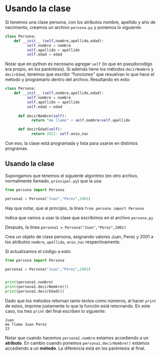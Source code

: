 # Usando la clase
Si tenemos una clase persona, con los atributos nombre, apellido y año de nacimiento, creamos un archivo ```persona.py``` y ponemos lo siguiente: 
```python
class Persona:
	def __init__ (self,nombre,apellido,edad):
          self.nombre = nombre
          self.apellido = apellido
          self.edad = edad
```
Notar que en python es necesario agregar ```self``` (lo que en pseudocodigo era propio, en los paréntesis). Si además tiene los métodos ```decirNombre``` y ```decirEdad```, tenemos que escribir “funciones” que resuelvan lo que hace el método y programarlo dentro del archivo. Resultando en esto:
```python 
class Persona:
	def __init__ (self,nombre,apellido,edad):
          self.nombre = nombre
          self.apellido = apellido
          self.edad = edad
      
      def decirNombre(self):
    	    return "me llamo" + self.nombre+self.apellido

      def decirEdad(self):
    	    return 2021- self.anio_nac
```

Con eso, la clase está programada y lista para usarse en distintos programas. 

## Usando la clase
Supongamos que tenemos el siguiente algoritmo (en otro archivo, normalmente llamado, ```principal.py```) que la usa:
```python
from persona import Persona

persona1 = Persona("Juan","Perez",2001)
```
Hay que notar, que al principio, la línea ```from persona import Persona```

indica que vamos a usar la clase que escribimos en el archivo ```persona.py```

Después, la línea ```persona1 = Persona("Juan","Perez",2001)```

Crea un objeto  de clase persona, asignando valores Juan, Perez y 2001 a los atributos ```nombre```, ```apellido```, ```anio_nac``` respectivamente. 

Si actualizamos el código a esto: 
```python
from persona import Persona

persona1 = Persona("Juan","Perez",2001)


print(persona1.nombre)
print(persona1.decirNombre())
print(persona1.decirEdad())
```

Dado que los métodos retornan tanto textos como números, al hacer ```print``` de estos, imprime justamente lo que la función está retornando. En este caso, los tres ```print``` del final escriben lo siguiente:
```
Juan
me llamo Juan Perez
22
```

Notar que cuando hacemos ```persona1.nombre``` estamos accediendo a un **atributo**. En cambio cuando ponemos ```persona1.decirNombre()``` estamos accediendo a un **método**. La diferencia está en los paréntesis al final.
